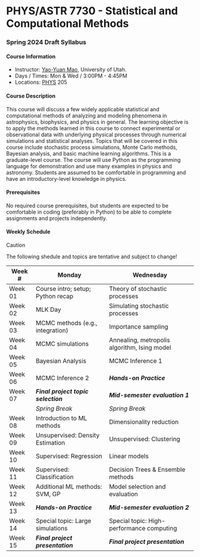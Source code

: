 # PHYS/ASTR 7730 - Statistical and Computational Methods

### Spring 2024 Draft Syllabus

#### Course Information
- Instructor: [Yao-Yuan Mao](https://yymao.github.io/), University of Utah.
- Days / Times: Mon & Wed / 3:00PM - 4:45PM
- Locations: [PHYS](https://map.utah.edu/?code=PHYS) 205

#### Course Description

This course will discuss a few widely applicable statistical and computational methods of analyzing and 
modeling phenomena in astrophysics, biophysics, and physics in general. The learning objective is to apply 
the methods learned in this course to connect experimental or observational data with underlying physical 
processes through numerical simulations and statistical analyses. 
Topics that will be covered in this course include stochastic process simulations, Monte Carlo methods, 
Bayesian analysis, and basic machine learning algorithms. This is a graduate-level course. The course 
will use Python as the programming language for demonstration and use many examples in physics and astronomy. 
Students are assumed to be comfortable in programming and have an introductory-level knowledge in physics.

#### Prerequisites

No required course prerequisites, but students are expected to be comfortable in coding (preferably in Python) 
to be able to complete assignments and projects independently. 

#### Weekly Schedule

> [!CAUTION]
> The following shedule and topics are tentative and subject to change!

| Week # | Monday | Wednesday |
|--------|--------|-----------|
| Week 01 | Course intro; setup; Python recap | Theory of stochastic processes |
| Week 02 | MLK Day | Simulating stochastic processes |
| Week 03 | MCMC methods (e.g., integration) | Importance sampling |
| Week 04 | MCMC simulations | Annealing, metropolis algorithm, Ising model |
| Week 05 | Bayesian Analysis | MCMC Inference 1 |
| Week 06 | MCMC Inference 2 | ***Hands-on Practice*** |
| Week 07 | ***Final project topic selection*** | ***Mid-semester evaluation 1*** | 
|  | *Spring Break* | *Spring Break* |
| Week 08 | Introduction to ML methods | Dimensionality reduction |
| Week 09 | Unsupervised: Density Estimation | Unsupervised: Clustering |
| Week 10 | Supervised: Regression | Linear models |
| Week 11 | Supervised: Classification | Decision Trees & Ensemble methods |
| Week 12 | Additional ML methods: SVM, GP | Model selection and evaluation |
| Week 13 | ***Hands-on Practice*** | ***Mid-semester evaluation 2*** |
| Week 14 | Special topic: Large simulations | Special topic: High-performance computing |
| Week 15 | ***Final project presentation*** | ***Final project presentation*** |


